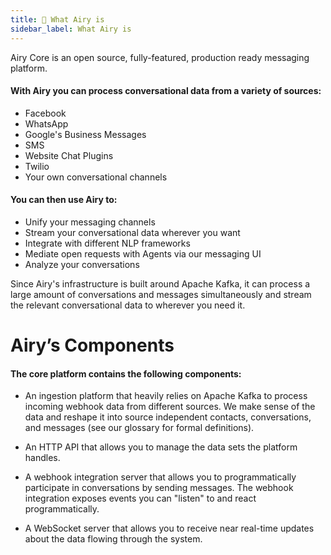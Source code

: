 ```yaml
---
title: 🚀 What Airy is
sidebar_label: What Airy is
---
```


Airy Core is an open source, fully-featured, production ready messaging platform.

#### With Airy you can process conversational data from a variety of sources:

- Facebook
- WhatsApp
- Google's Business Messages
- SMS
- Website Chat Plugins
- Twilio
- Your own conversational channels

#### You can then use Airy to:

- Unify your messaging channels
- Stream your conversational data wherever you want
- Integrate with different NLP frameworks
- Mediate open requests with Agents via our messaging UI
- Analyze your conversations

Since Airy's infrastructure is built around Apache Kafka, it can process a large amount of conversations and messages simultaneously and stream the relevant conversational data to wherever you need it.

# Airy’s Components

#### The core platform contains the following components:

- An ingestion platform that heavily relies on Apache Kafka to process incoming webhook data from different sources. We make sense of the data and reshape it into source independent contacts, conversations, and messages (see our glossary for formal definitions).

* An HTTP API that allows you to manage the data sets the platform handles.

- A webhook integration server that allows you to programmatically participate in conversations by sending messages. The webhook integration exposes events you can "listen" to and react programmatically.

* A WebSocket server that allows you to receive near real-time updates about the data flowing through the system.
